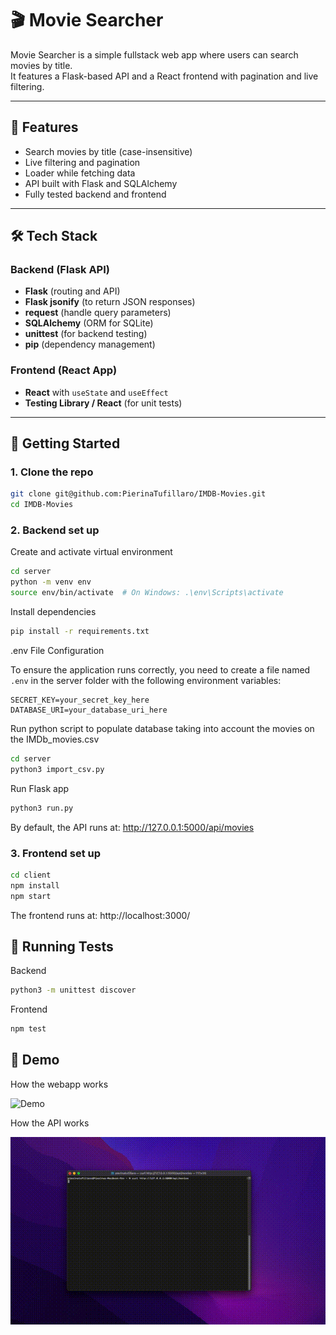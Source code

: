 # 🎬 Movie Searcher

Movie Searcher is a simple fullstack web app where users can search movies by title.  
It features a Flask-based API and a React frontend with pagination and live filtering.

---

## 🧠 Features

- Search movies by title (case-insensitive)
- Live filtering and pagination
- Loader while fetching data
- API built with Flask and SQLAlchemy
- Fully tested backend and frontend

---

## 🛠️ Tech Stack

### Backend (Flask API)

- **Flask** (routing and API)
- **Flask jsonify** (to return JSON responses)
- **request** (handle query parameters)
- **SQLAlchemy** (ORM for SQLite)
- **unittest** (for backend testing)
- **pip** (dependency management)

### Frontend (React App)

- **React** with `useState` and `useEffect`
- **Testing Library / React** (for unit tests)

---

## 🚀 Getting Started

### 1. Clone the repo

```bash
git clone git@github.com:PierinaTufillaro/IMDB-Movies.git  
cd IMDB-Movies
```

### 2. Backend set up

Create and activate virtual environment

```bash
cd server
python -m venv env
source env/bin/activate  # On Windows: .\env\Scripts\activate
```

Install dependencies

```bash
pip install -r requirements.txt
```

.env File Configuration

To ensure the application runs correctly, you need to create a file named `.env` in the server folder with the following environment variables:

```env
SECRET_KEY=your_secret_key_here
DATABASE_URI=your_database_uri_here
```

Run python script to populate database taking into account the movies on the IMDb_movies.csv

```bash
cd server
python3 import_csv.py
```

Run Flask app

```bash
python3 run.py
```

By default, the API runs at: http://127.0.0.1:5000/api/movies

### 3. Frontend set up

```bash
cd client
npm install
npm start
```

The frontend runs at: http://localhost:3000/


## 🧪 Running Tests

Backend

```bash
python3 -m unittest discover
```

Frontend

```bash
npm test
```

## 🎥 Demo

How the webapp works

![Demo](server/assets/movie_searcher.gif)


How the API works

![Demo](server/assets/curl_requests.gif)

